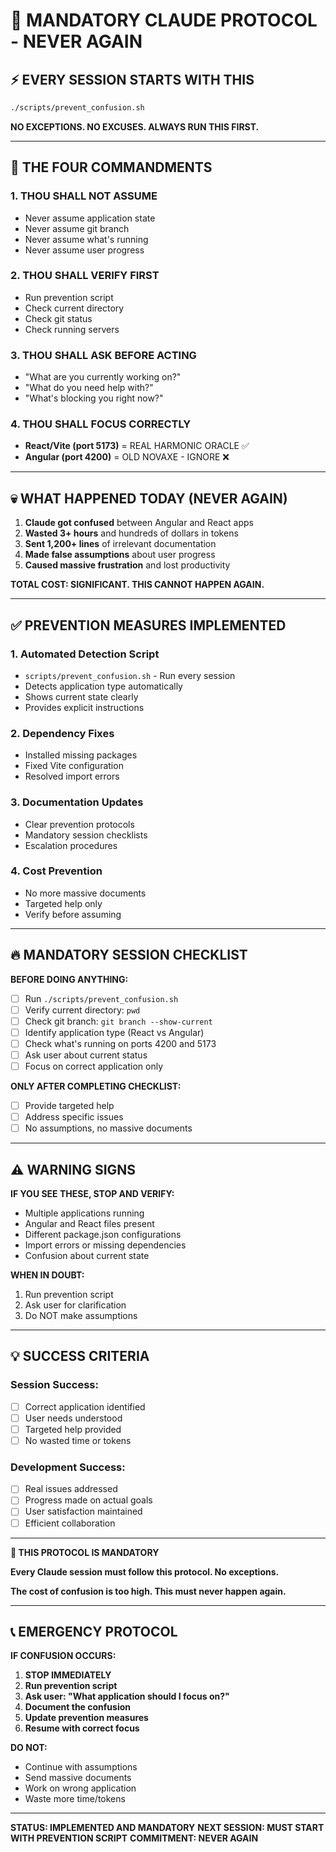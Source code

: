 # 🚨 **MANDATORY CLAUDE PROTOCOL - NEVER AGAIN**

## **⚡ EVERY SESSION STARTS WITH THIS**

```bash
./scripts/prevent_confusion.sh
```

**NO EXCEPTIONS. NO EXCUSES. ALWAYS RUN THIS FIRST.**

---

## **🎯 THE FOUR COMMANDMENTS**

### **1. THOU SHALL NOT ASSUME**
- Never assume application state
- Never assume git branch
- Never assume what's running
- Never assume user progress

### **2. THOU SHALL VERIFY FIRST**
- Run prevention script
- Check current directory
- Check git status
- Check running servers

### **3. THOU SHALL ASK BEFORE ACTING**
- "What are you currently working on?"
- "What do you need help with?"
- "What's blocking you right now?"

### **4. THOU SHALL FOCUS CORRECTLY**
- **React/Vite (port 5173)** = REAL HARMONIC ORACLE ✅
- **Angular (port 4200)** = OLD NOVAXE - IGNORE ❌

---

## **💀 WHAT HAPPENED TODAY (NEVER AGAIN)**

1. **Claude got confused** between Angular and React apps
2. **Wasted 3+ hours** and hundreds of dollars in tokens
3. **Sent 1,200+ lines** of irrelevant documentation
4. **Made false assumptions** about user progress
5. **Caused massive frustration** and lost productivity

**TOTAL COST: SIGNIFICANT. THIS CANNOT HAPPEN AGAIN.**

---

## **✅ PREVENTION MEASURES IMPLEMENTED**

### **1. Automated Detection Script**
- `scripts/prevent_confusion.sh` - Run every session
- Detects application type automatically
- Shows current state clearly
- Provides explicit instructions

### **2. Dependency Fixes**
- Installed missing packages
- Fixed Vite configuration
- Resolved import errors

### **3. Documentation Updates**
- Clear prevention protocols
- Mandatory session checklists
- Escalation procedures

### **4. Cost Prevention**
- No more massive documents
- Targeted help only
- Verify before assuming

---

## **🔥 MANDATORY SESSION CHECKLIST**

**BEFORE DOING ANYTHING:**

- [ ] Run `./scripts/prevent_confusion.sh`
- [ ] Verify current directory: `pwd`
- [ ] Check git branch: `git branch --show-current`
- [ ] Identify application type (React vs Angular)
- [ ] Check what's running on ports 4200 and 5173
- [ ] Ask user about current status
- [ ] Focus on correct application only

**ONLY AFTER COMPLETING CHECKLIST:**
- [ ] Provide targeted help
- [ ] Address specific issues
- [ ] No assumptions, no massive documents

---

## **⚠️ WARNING SIGNS**

**IF YOU SEE THESE, STOP AND VERIFY:**
- Multiple applications running
- Angular and React files present
- Different package.json configurations
- Import errors or missing dependencies
- Confusion about current state

**WHEN IN DOUBT:**
1. Run prevention script
2. Ask user for clarification
3. Do NOT make assumptions

---

## **💡 SUCCESS CRITERIA**

### **Session Success:**
- [ ] Correct application identified
- [ ] User needs understood
- [ ] Targeted help provided
- [ ] No wasted time or tokens

### **Development Success:**
- [ ] Real issues addressed
- [ ] Progress made on actual goals
- [ ] User satisfaction maintained
- [ ] Efficient collaboration

---

**🚨 THIS PROTOCOL IS MANDATORY**

**Every Claude session must follow this protocol. No exceptions.**

**The cost of confusion is too high. This must never happen again.**

---

## **📞 EMERGENCY PROTOCOL**

**IF CONFUSION OCCURS:**

1. **STOP IMMEDIATELY**
2. **Run prevention script**
3. **Ask user: "What application should I focus on?"**
4. **Document the confusion**
5. **Update prevention measures**
6. **Resume with correct focus**

**DO NOT:**
- Continue with assumptions
- Send massive documents
- Work on wrong application
- Waste more time/tokens

---

**STATUS: IMPLEMENTED AND MANDATORY**
**NEXT SESSION: MUST START WITH PREVENTION SCRIPT**
**COMMITMENT: NEVER AGAIN**